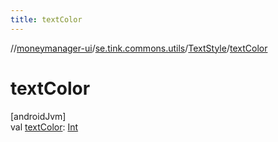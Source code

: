 ```yaml
---
title: textColor
---
```

//[moneymanager-ui](../../../index.html)/[se.tink.commons.utils](../index.html)/[TextStyle](index.html)/[textColor](text-color.html)



# textColor



[androidJvm]\
val [textColor](text-color.html): [Int](https://kotlinlang.org/api/latest/jvm/stdlib/kotlin/-int/index.html)




